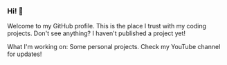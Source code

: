 ### Hi! 👋
Welcome to my GitHub profile. This is the place I trust with my coding projects. Don't see anything? I haven't published a project yet!

What I'm working on: Some personal projects. Check my YouTube channel for updates!


<!--
**SKI79/SKI79** is a ✨ _special_ ✨ repository because its `README.md` (this file) appears on your GitHub profile.

Here are some ideas to get you started:

- 🔭 I’m currently working on ...
- 🌱 I’m currently learning ...
- 👯 I’m looking to collaborate on ...
- 🤔 I’m looking for help with ...
- 💬 Ask me about ...
- 📫 How to reach me: ...
- 😄 Pronouns: ...
- ⚡ Fun fact: ...
-->
